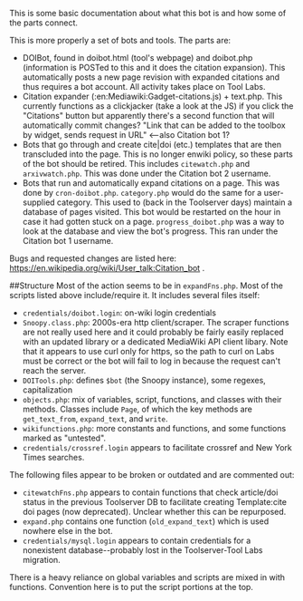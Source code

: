 This is some basic documentation about what this bot is and how some of the parts connect.

This is more properly a set of bots and tools. The parts are:

* DOIBot, found in doibot.html (tool's webpage) and doibot.php (information is POSTed to this and it does the citation expansion). This automatically posts a new page revision with expanded citations and thus requires a bot account. All activity takes place on Tool Labs.
* Citation expander (:en:Mediawiki:Gadget-citations.js) + text.php. This currently functions as a clickjacker (take a look at the JS) if you click the "Citations" button but apparently there's a second function that will automatically commit changes? "Link that can be added to the toolbox by widget, sends request in URL" <--also Citation bot 1?
* Bots that go through and create cite|doi (etc.) templates that are then transcluded into the page. This is no longer enwiki policy, so these parts of the bot should be retired. This includes `citewatch.php` and `arxivwatch.php`. This was done under the Citation bot 2 username.
* Bots that run and automatically expand citations on a page. This was done by `cron-doibot.php`. `category.php` would do the same for a user-supplied category. This used to (back in the Toolserver days) maintain a database of pages visited. This bot would be restarted on the hour in case it had gotten stuck on a page. `progress_doibot.php` was a way to look at the database and view the bot's progress. This ran under the Citation bot 1 username. 

Bugs and requested changes are listed here: https://en.wikipedia.org/wiki/User_talk:Citation_bot .

##Structure
Most of the action seems to be in `expandFns.php`. Most of the scripts listed above include/require it. It includes several files itself:

* `credentials/doibot.login`: on-wiki login credentials
* `Snoopy.class.php`: 2000s-era http client/scraper. The scraper functions are not really used here and it could probably be fairly easily replaced with an updated library or a dedicated MediaWiki API client libary. Note that it appears to use curl only for https, so the path to curl on Labs must be correct or the bot will fail to log in because the request can't reach the server.
* `DOITools.php`: defines `$bot` (the Snoopy instance), some regexes, capitalization
* `objects.php`: mix of variables, script, functions, and classes with their methods. Classes include `Page`, of which the key methods are `get_text_from`, `expand_text`, and `write`.
* `wikifunctions.php`: more constants and functions, and some functions marked as "untested".
* `credentials/crossref.login` appears to facilitate crossref and New York Times searches.

The following files appear to be broken or outdated and are commented out:
* `citewatchFns.php` appears to contain functions that check article/doi status in the previous Toolserver DB to facilitate creating Template:cite doi pages (now deprecated). Unclear whether this can be repurposed.
* `expand.php` contains one function (`old_expand_text`) which is used nowhere else in the bot.
* `credentials/mysql.login` appears to contain credentials for a nonexistent database--probably lost in the Toolserver-Tool Labs migration.

There is a heavy reliance on global variables and scripts are mixed in with functions. Convention here is to put the script portions at the top.
